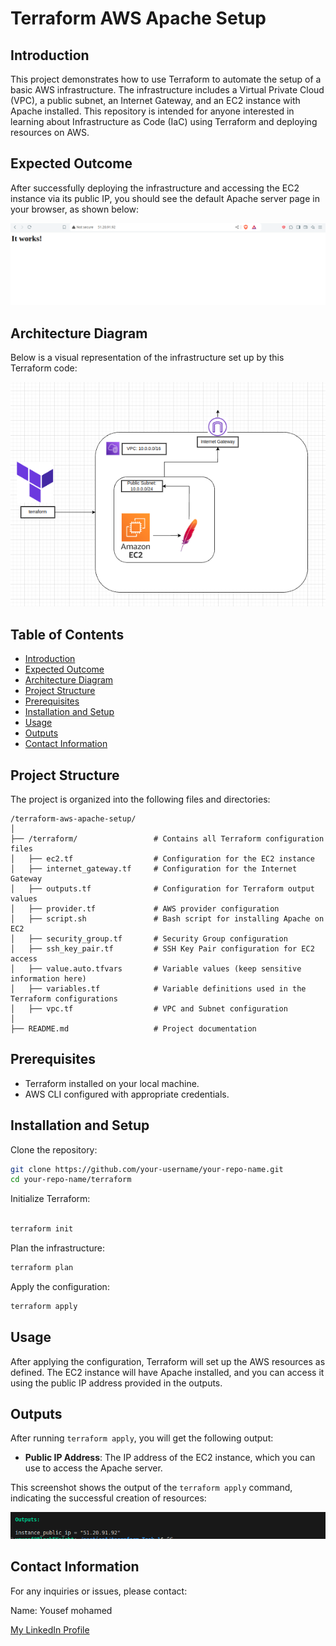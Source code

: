# Terraform AWS Apache Setup

## Introduction

This project demonstrates how to use Terraform to automate the setup of a basic AWS infrastructure. The infrastructure includes a Virtual Private Cloud (VPC), a public subnet, an Internet Gateway, and an EC2 instance with Apache installed. This repository is intended for anyone interested in learning about Infrastructure as Code (IaC) using Terraform and deploying resources on AWS.

## Expected Outcome

After successfully deploying the infrastructure and accessing the EC2 instance via its public IP, you should see the default Apache server page in your browser, as shown below:

![Default Apache Server Page](Screenshots/apache-default-page.png)


## Architecture Diagram

Below is a visual representation of the infrastructure set up by this Terraform code:

![AWS Infrastructure Diagram](Screenshots/infrastructure-diagram.png)

## Table of Contents

- [Introduction](#introduction)
- [Expected Outcome](#expected-outcome)
- [Architecture Diagram](#architecture-diagram)
- [Project Structure](#project-structure)
- [Prerequisites](#prerequisites)
- [Installation and Setup](#installation-and-setup)
- [Usage](#usage)
- [Outputs](#outputs)
- [Contact Information](#contact-information)

## Project Structure

The project is organized into the following files and directories:

```plaintext
/terraform-aws-apache-setup/
│
├── /terraform/                 # Contains all Terraform configuration files
│   ├── ec2.tf                  # Configuration for the EC2 instance
│   ├── internet_gateway.tf     # Configuration for the Internet Gateway
│   ├── outputs.tf              # Configuration for Terraform output values
│   ├── provider.tf             # AWS provider configuration
│   ├── script.sh               # Bash script for installing Apache on EC2
│   ├── security_group.tf       # Security Group configuration
│   ├── ssh_key_pair.tf         # SSH Key Pair configuration for EC2 access
│   ├── value.auto.tfvars       # Variable values (keep sensitive information here)
│   ├── variables.tf            # Variable definitions used in the Terraform configurations
│   ├── vpc.tf                  # VPC and Subnet configuration
│
├── README.md                   # Project documentation

```
## Prerequisites

- Terraform installed on your local machine.
- AWS CLI configured with appropriate credentials.

## Installation and Setup

Clone the repository:

```bash
git clone https://github.com/your-username/your-repo-name.git
cd your-repo-name/terraform
```
Initialize Terraform:
```bash

terraform init
```
Plan the infrastructure:
```bash
terraform plan
```
Apply the configuration:
```bash
terraform apply
```

## Usage

After applying the configuration, Terraform will set up the AWS resources as defined. The EC2 instance will have Apache installed, and you can access it using the public IP address provided in the outputs.

## Outputs

After running `terraform apply`, you will get the following output:

- **Public IP Address**: The IP address of the EC2 instance, which you can use to access the Apache server.
  
This screenshot shows the output of the `terraform apply` command, indicating the successful creation of resources:

![Terraform Apply Output](Screenshots/terraform-apply-output.png)


## Contact Information
For any inquiries or issues, please contact:

Name: Yousef mohamed 

[My LinkedIn Profile](https://www.linkedin.com/in/yousef-mohamed-274a58255/)

